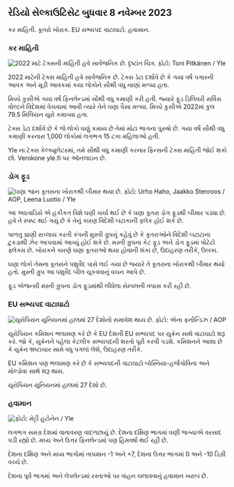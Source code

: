 ## રેડિયો સેલ્કાઉટિસેટ બુધવાર 8 નવેમ્બર 2023

કર માહિતી. કૂતરો ખોરાક. EU સભ્યપદ વાટાઘાટો. હવામાન.

### કર માહિતી

![2022 માટે ટેક્સની માહિતી હવે સાર્વજનિક છે. દૃષ્ટાંત ચિત્ર. ફોટો: Toni Pitkänen / Yle](https://images.cdn.yle.fi/image/upload/c_crop,h_2628,w_4672,x_747,y_536/ar_1.777777777777777,c_fill,g_7777777,c_fill,g_6p_10/20p_0d,00/q_auto:eco/f_auto/fl_lossy/v1692260664/39-115812464ddd8da1ad5a)

2022 માટેની ટેક્સ માહિતી હવે સાર્વજનિક છે. ટેક્સ ડેટા દર્શાવે છે કે ગયા વર્ષે પગારની આવક અને મૂડી આવકમાં કયા લોકોને સૌથી વધુ નાણાં મળ્યા હતા.

મિક્કો કુસીએ ગયા વર્ષે ફિનલેન્ડમાં સૌથી વધુ કમાણી કરી હતી. જ્યારે ફૂડ ડિલિવરી સર્વિસ વોલ્ટને વિદેશમાં વેચવામાં આવી ત્યારે તેને ઘણા પૈસા મળ્યા. મિક્કો કુસીએ 2022માં કુલ 79.5 મિલિયન યુરો કમાવ્યા હતા.

ટેક્સ ડેટા દર્શાવે છે કે જે લોકો ઘણું કમાય છે તેમાં મોટા ભાગના પુરુષો છે. ગયા વર્ષે સૌથી વધુ કમાણી કરનારા 1,000 લોકોમાં લગભગ 15 ટકા મહિલાઓ હતી.

Yle ના ટેક્સ કેલ્ક્યુલેટરમાં, તમે સૌથી વધુ કમાણી કરનાર ફિન્સની ટેક્સ માહિતી જોઈ શકો છો. Verokone yle.fi પર ઑનલાઇન છે.

### ડોગ ફૂડ

![ઘણા શ્વાન કૂતરાના ખોરાકથી બીમાર થયા છે. ફોટો: Urho Haho, Jaakko Stenroos / AOP, Leena Luotio / Yle](https://images.cdn.yle.fi/image/upload/c_crop,h_1080,w_1919,x_0,y_0/ar_1.7777777777777f77,cillface,c_croph_675,w_1200/dpr_1.0/q_auto:eco/f_auto/fl_lossy/v1699386970/39-11965956548f484ed3bb)

આ અઠવાડિયે એ હકીકત વિશે ઘણી ચર્ચા થઈ છે કે ઘણા કૂતરા ડોગ ફૂડથી બીમાર પડ્યા છે. હવે તે સ્પષ્ટ થઈ ગયું છે કે તેનું કારણ વિદેશી બટાકાની ફ્લેક હોઈ શકે છે.

પાળતુ પ્રાણી સપ્લાય કરતી કંપની મુસ્તી ગ્રૂપનું કહેવું છે કે કૂતરાઓને વિદેશી બટાટાના ટુકડાથી ઝેર આપવામાં આવ્યું હોઈ શકે છે. મસ્તી ગ્રુપના કેટ ફૂડ અને ડોગ ફૂડમાં પોટેટો ફ્લેક્સ છે. ખોરાકને કારણે ઘણા કૂતરાઓ થયા હોવાની શંકા છે, ઉદાહરણ તરીકે, ઉબકા.

ઘણા લોકો તેમના કૂતરાને પશુવૈદ પાસે લઈ ગયા છે જ્યારે તે કૂતરાના ખોરાકથી બીમાર થયો હતો. મુસ્તી ગ્રુપ આ પશુવૈદ બીલ ચૂકવવાનું વચન આપે છે.

ફૂડ એજન્સી મસ્તી ગ્રુપના ડોગ ફૂડમાંથી લીધેલા સેમ્પલની તપાસ કરી રહી છે.

### EU સભ્યપદ વાટાઘાટો

![યુરોપિયન યુનિયનમાં હાલમાં 27 દેશોનો સમાવેશ થાય છે. ફોટો: એના ફર્નાન્ડિઝ / AOP](https://images.cdn.yle.fi/image/upload/c_crop,h_2394,w_4256,x_0,y_419/ar_1.777777777777777,c_fill,g_faces,h_675/c_001,c_fillq_auto:eco/f_auto/fl_lossy/v1632407032/39-857648614c8a7c923f2)

યુરોપિયન કમિશન ભલામણ કરે છે કે EU દેશની EU સભ્યપદ પર યુક્રેન સાથે વાટાઘાટો શરૂ કરે. જો કે, યુક્રેનને પહેલા કેટલીક સભ્યપદની શરતો પૂરી કરવી પડશે. કમિશનને આશા છે કે યુક્રેન ભ્રષ્ટાચાર સામે વધુ પગલાં લેશે, ઉદાહરણ તરીકે.

EU કમિશન પણ ભલામણ કરે છે કે સભ્યપદની વાટાઘાટો બોસ્નિયા-હર્જેગોવિના અને મોલ્ડોવા સાથે શરૂ થાય.

યુરોપિયન યુનિયનમાં હાલમાં 27 દેશો છે.

### હવામાન

![ ફોટો: મેટ્ટી હુટોનેન / Yle](https://images.cdn.yle.fi/image/upload/c_crop,h_1080,w_1919,x_0,y_0/ar_1.7777777777777777,c_fill,g_faces,h_175,h_6750/q_auto:eco/f_auto/fl_lossy/v1699449326/39-1197700654b89b86284a)

લગભગ સમગ્ર દેશમાં વાતાવરણ વાદળછાયું છે. દેશના દક્ષિણ ભાગમાં ઘણી જગ્યાએ વરસાદ પડી રહ્યો છે. મધ્ય અને ઉત્તર ફિનલેન્ડમાં પણ હિમવર્ષા થઈ રહી છે.

દેશના દક્ષિણ અને મધ્ય ભાગોમાં તાપમાન -1 અને +7, દેશના ઉત્તર ભાગમાં 0 અને -10 ડિગ્રી વચ્ચે છે.

દેશના પૂર્વ ભાગમાં અને લેપલેન્ડમાં રસ્તાઓ પર વાહન ચલાવવાનું હવામાન ખરાબ છે.